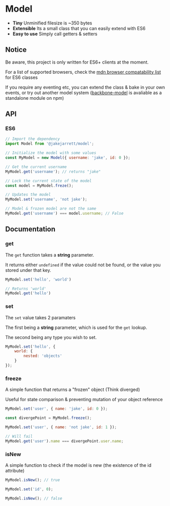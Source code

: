 # Model
* **Tiny** Unminified filesize is ~350 bytes
* **Extensible** Its a small class that you can easily extend with ES6
* **Easy to use** Simply call getters & setters 

## Notice
Be aware, this project is only written for ES6+ clients at the moment.

For a list of supported browsers, check the [mdn browser compatability list](https://developer.mozilla.org/en/docs/Web/JavaScript/Reference/Classes#Browser_compatibility) for ES6 classes

If you require any eventing etc, you can extend the class & bake in your own events, or try out another model system ([backbone-model](https://www.npmjs.com/package/backbone-model) is avaliable as a standalone module on npm)

## API

### ES6
```js
// Import the dependency
import Model from '@jakejarrett/model';

// Initialize the model with some values
const MyModel = new Model({ username: 'jake', id: 0 });

// Get the current username
MyModel.get('username'); // returns "jake"

// Lock the current state of the model
const model = MyModel.freze();

// Updates the model
MyModel.set('username', 'not jake');

// Model & frozen model are not the same
MyModel.get('username') === model.username; // False

```

## Documentation

### get
The `get` function takes a **string** parameter.

It returns either `undefined` if the value could not be found, or the value you stored under that key.

```js
MyModel.set('hello', 'world')

// Returns 'world'
MyModel.get('hello')
```

### set

The `set` value takes 2 paramaters

The first being a **string** parameter, which is used for the `get` lookup.

The second being any type you wish to set.

```js
MyModel.set('hello', {
    world: {
        nested: 'objects'
    }
});
```

### freeze
A simple function that returns a "frozen" object (Think diverged)

Useful for state comparison & preventing mutation of your object reference

```js
MyModel.set('user', { name: 'jake', id: 0 });

const divergePoint = MyModel.freeze();

MyModel.set('user', { name: 'not jake', id: 1 });

// Will fail
MyModel.get('user').name === divergePoint.user.name;

```

### isNew
A simple function to check if the model is new (the existence of the id attribute)

```js
MyModel.isNew(); // true

MyModel.set('id', 0);

MyModel.isNew(); // false
```